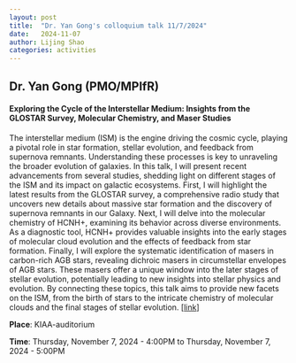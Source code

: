 ```yaml
---
layout: post
title:  "Dr. Yan Gong's colloquium talk 11/7/2024"
date:   2024-11-07
author: Lijing Shao
categories: activities
---
```


## Dr. Yan Gong (PMO/MPIfR)

#### Exploring the Cycle of the Interstellar Medium: Insights from the GLOSTAR Survey, Molecular Chemistry, and Maser Studies

The interstellar medium (ISM) is the engine driving the cosmic cycle, playing a pivotal role in star formation, stellar evolution, and feedback from supernova remnants. Understanding these processes is key to unraveling the broader evolution of galaxies. In this talk, I will present recent advancements from several studies, shedding light on different stages of the ISM and its impact on galactic ecosystems. First, I will highlight the latest results from the GLOSTAR survey, a comprehensive radio study that uncovers new details about massive star formation and the discovery of supernova remnants in our Galaxy. Next, I will delve into the molecular chemistry of HCNH+, examining its behavior across diverse environments. As a diagnostic tool, HCNH+ provides valuable insights into the early stages of molecular cloud evolution and the effects of feedback from star formation. Finally, I will explore the systematic identification of masers in carbon-rich AGB stars, revealing dichroic masers in circumstellar envelopes of AGB stars. These masers offer a unique window into the later stages of stellar evolution, potentially leading to new insights into stellar physics and evolution. By connecting these topics, this talk aims to provide new facets on the ISM, from the birth of stars to the intricate chemistry of molecular clouds and the final stages of stellar evolution.
[[link](https://kiaa.pku.edu.cn/info/1024/9408.htm)]

**Place**: KIAA-auditorium

**Time**: Thursday, November 7, 2024 - 4:00PM to Thursday, November 7, 2024 - 5:00PM
